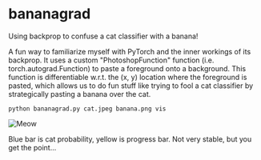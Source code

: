 # bananagrad
Using backprop to confuse a cat classifier with a banana!

A fun way to familiarize myself with PyTorch and the inner workings of its backprop. It uses a custom "PhotoshopFunction" function (i.e. torch.autograd.Function) to paste a foreground onto a background. This function is differentiable w.r.t. the (x, y) location where the foreground is pasted, which allows us to do fun stuff like trying to fool a cat classifier by strategically pasting a banana over the cat.

    python bananagrad.py cat.jpeg banana.png vis

![Meow](https://raw.githubusercontent.com/kjmillerCURIS/bananagrad/main/bananagrad.gif)

Blue bar is cat probability, yellow is progress bar. Not very stable, but you get the point...
